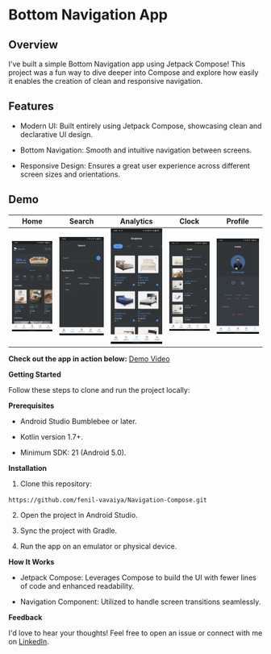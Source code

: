 # Bottom Navigation App 

## Overview 

I've built a simple Bottom Navigation app using Jetpack Compose! This project was a fun way to dive deeper into Compose and explore how easily it enables the creation of clean and responsive navigation.

## Features 

- Modern UI: Built entirely using Jetpack Compose, showcasing clean and declarative UI design.

- Bottom Navigation: Smooth and intuitive navigation between screens.

- Responsive Design: Ensures a great user experience across different screen sizes and orientations.

## Demo 
| Home | Search | Analytics | Clock | Profile |
|---|---|---|---|---|
|<img src="app/src/main/assets/img.png" alt="Project Screenshot" width="400">|<img src="app/src/main/assets/img_1.png" alt="Project Screenshot" width="400">|<img src="app/src/main/assets/img_2.png" alt="Project Screenshot" width="400">|<img src="app/src/main/assets/img_3.png" alt="Project Screenshot" width="400">|<img src="app/src/main/assets/img_4.png" alt="Project Screenshot" width="400">|


**Check out the app in action below:**
[Demo Video](https://www.linkedin.com/feed/update/urn:li:activity:7287340908457447424/)


**Getting Started**

Follow these steps to clone and run the project locally:

**Prerequisites**

- Android Studio Bumblebee or later.

- Kotlin version 1.7+.

- Minimum SDK: 21 (Android 5.0).

**Installation**
1. Clone this repository:

```https://github.com/fenil-vavaiya/Navigation-Compose.git```

2. Open the project in Android Studio.

3. Sync the project with Gradle.

4. Run the app on an emulator or physical device.

**How It Works**

- Jetpack Compose: Leverages Compose to build the UI with fewer lines of code and enhanced readability.

- Navigation Component: Utilized to handle screen transitions seamlessly.


**Feedback**

I'd love to hear your thoughts! Feel free to open an issue or connect with me on [LinkedIn](https://www.linkedin.com/in/fenil-vavaiya-225696259/ "Fenil Vavaiya").
